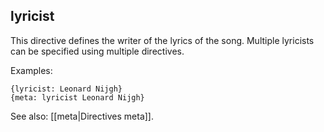 ## lyricist

This directive defines the writer of the lyrics of the song. Multiple lyricists can be specified using multiple directives.

Examples:

    {lyricist: Leonard Nijgh}
    {meta: lyricist Leonard Nijgh}

See also: [[meta|Directives meta]].